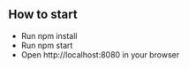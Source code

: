 ## How to start
  - Run npm install
  - Run npm start
  - Open http://localhost:8080 in your browser